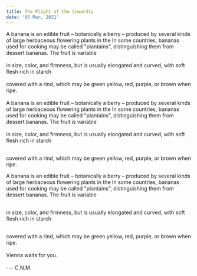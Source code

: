 ```yaml
--- 
title: The Plight of the Cowardly
date: '05 Mar, 2021'
--- 
```

A banana is an edible fruit – botanically a berry – produced by several kinds of large herbaceous flowering plants in the In some countries, bananas used for cooking may be called "plantains", distinguishing them from dessert bananas. The fruit is variable  
<br>
in size, color, and firmness, but is usually elongated and curved, with soft flesh rich in starch  
<br>
covered with a rind, which may be green yellow, red, purple, or brown when ripe.  
<br>
A banana is an edible fruit – botanically a berry – produced by several kinds of large herbaceous flowering plants in the In some countries, bananas used for cooking may be called "plantains", distinguishing them from dessert bananas. The fruit is variable  
<br>
in size, color, and firmness, but is usually elongated and curved, with soft flesh rich in starch  
<br>  

covered with a rind, which may be green yellow, red, purple, or brown when ripe.

A banana is an edible fruit – botanically a berry – produced by several kinds of large herbaceous flowering plants in the In some countries, bananas used for cooking may be called "plantains", distinguishing them from dessert bananas. The fruit is variable  
<br>

in size, color, and firmness, but is usually elongated and curved, with soft flesh rich in starch  
<br>  

covered with a rind, which may be green yellow, red, purple, or brown when ripe.  
<br>
Vienna waits for you.  
<br>
--- C.N.M.